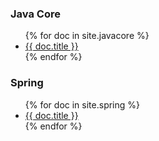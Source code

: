 
### Java Core
<ul>
  {% for doc in site.javacore %}
    <li><a href="{{ doc.url | relative_url }}">{{ doc.title }}</a></li>
  {% endfor %}
</ul>

### Spring
<ul>
  {% for doc in site.spring %}
    <li><a href="{{ doc.url | relative_url }}">{{ doc.title }}</a></li>
  {% endfor %}
</ul>
